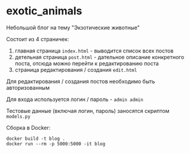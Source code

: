 # exotic_animals

Небольшой блог на тему "Экзотические животные"

Состоит из 4 страничек:
1. главная страница `index.html` - выводится список всех постов
2. детельная страница `post.html` - дательное описание конкретного поста, отсюда можно перейти к редактированию поста
3. страница редактирования / создания `edit.html` 

Для редактирования / создания постов необходимо быть авторизованным

Для входа используется логин / пароль - `admin admin`

Тестовые данные (включая логин, пароль) заносятся скриптом `models.py`


Сборка в Docker:

```
docker build -t blog . 
docker run --rm -p 5000:5000 -it blog
```